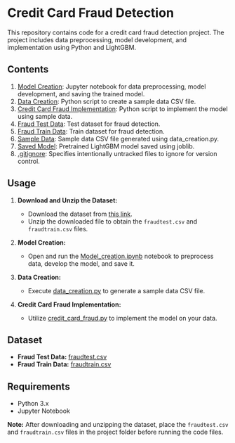 # Credit Card Fraud Detection

This repository contains code for a credit card fraud detection project. The project includes data preprocessing, model development, and implementation using Python and LightGBM.

## Contents

1. [Model Creation](Model_creation.ipynb): Jupyter notebook for data preprocessing, model development, and saving the trained model.
2. [Data Creation](data_creation.py): Python script to create a sample data CSV file.
3. [Credit Card Fraud Implementation](credit_card_fraud.py): Python script to implement the model using sample data.
4. [Fraud Test Data](fraudtest.csv): Test dataset for fraud detection.
5. [Fraud Train Data](fraudtrain.csv): Train dataset for fraud detection.
6. [Sample Data](sample_data.csv): Sample data CSV file generated using data_creation.py.
7. [Saved Model](lgbm_model.joblib): Pretrained LightGBM model saved using joblib.
8. [.gitignore](.gitignore): Specifies intentionally untracked files to ignore for version control.

## Usage

1. **Download and Unzip the Dataset:**
   - Download the dataset from [this link](https://www.kaggle.com/datasets/kartik2112/fraud-detection/data).
   - Unzip the downloaded file to obtain the `fraudtest.csv` and `fraudtrain.csv` files.

2. **Model Creation:**
   - Open and run the [Model_creation.ipynb](Model_creation.ipynb) notebook to preprocess data, develop the model, and save it.

3. **Data Creation:**
   - Execute [data_creation.py](data_creation.py) to generate a sample data CSV file.

4. **Credit Card Fraud Implementation:**
   - Utilize [credit_card_fraud.py](credit_card_fraud.py) to implement the model on your data.

## Dataset

- **Fraud Test Data:** [fraudtest.csv](fraudtest.csv)
- **Fraud Train Data:** [fraudtrain.csv](fraudtrain.csv)

## Requirements

- Python 3.x
- Jupyter Notebook

**Note:** After downloading and unzipping the dataset, place the `fraudtest.csv` and `fraudtrain.csv` files in the project folder before running the code files.
